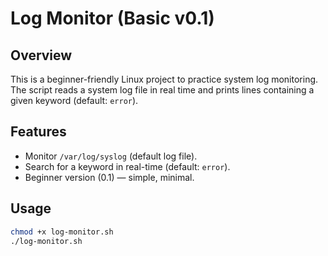 # Log Monitor (Basic v0.1)

## Overview
This is a beginner-friendly Linux project to practice system log monitoring.  
The script reads a system log file in real time and prints lines containing a given keyword (default: `error`).

## Features
- Monitor `/var/log/syslog` (default log file).
- Search for a keyword in real-time (default: `error`).
- Beginner version (0.1) — simple, minimal.

## Usage
```bash
chmod +x log-monitor.sh
./log-monitor.sh
